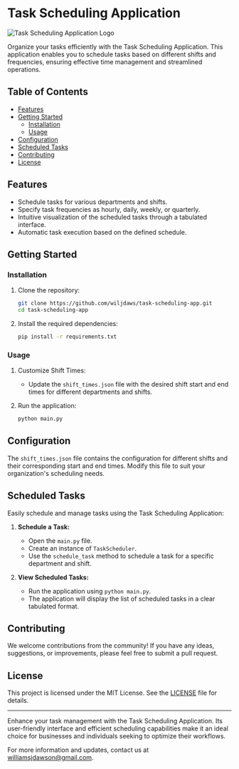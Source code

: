 
# Task Scheduling Application

![Task Scheduling Application Logo](https://github.com/wiljdaws/scheduler/assets/98637668/b6ecff93-b244-4ee9-8c0d-3ad069829ffc)

Organize your tasks efficiently with the Task Scheduling Application. This application enables you to schedule tasks based on different shifts and frequencies, ensuring effective time management and streamlined operations.

## Table of Contents

- [Features](#features)
- [Getting Started](#getting-started)
  - [Installation](#installation)
  - [Usage](#usage)
- [Configuration](#configuration)
- [Scheduled Tasks](#scheduled-tasks)
- [Contributing](#contributing)
- [License](#license)

## Features

- Schedule tasks for various departments and shifts.
- Specify task frequencies as hourly, daily, weekly, or quarterly.
- Intuitive visualization of the scheduled tasks through a tabulated interface.
- Automatic task execution based on the defined schedule.

## Getting Started

### Installation

1. Clone the repository:

   ```sh
   git clone https://github.com/wiljdaws/task-scheduling-app.git
   cd task-scheduling-app
   ```

2. Install the required dependencies:

   ```sh
   pip install -r requirements.txt
   ```

### Usage

1. Customize Shift Times:
   - Update the `shift_times.json` file with the desired shift start and end times for different departments and shifts.

2. Run the application:

   ```sh
   python main.py
   ```

## Configuration

The `shift_times.json` file contains the configuration for different shifts and their corresponding start and end times. Modify this file to suit your organization's scheduling needs.

## Scheduled Tasks

Easily schedule and manage tasks using the Task Scheduling Application:

1. **Schedule a Task:**
   - Open the `main.py` file.
   - Create an instance of `TaskScheduler`.
   - Use the `schedule_task` method to schedule a task for a specific department and shift.

2. **View Scheduled Tasks:**
   - Run the application using `python main.py`.
   - The application will display the list of scheduled tasks in a clear tabulated format.

## Contributing

We welcome contributions from the community! If you have any ideas, suggestions, or improvements, please feel free to submit a pull request.

## License

This project is licensed under the MIT License. See the [LICENSE](LICENSE) file for details.

---

Enhance your task management with the Task Scheduling Application. Its user-friendly interface and efficient scheduling capabilities make it an ideal choice for businesses and individuals seeking to optimize their workflows.

For more information and updates, contact us at williamsjdawson@gmail.com.

